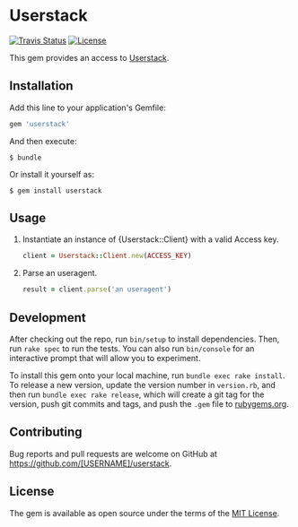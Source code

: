 # Userstack

[![Travis Status](https://img.shields.io/travis/feedforce/userstack.svg?style=flat-square)][travisci]
[![License](https://img.shields.io/github/license/feedforce/userstack.svg?style=flat-square)][license]

[travisci]: https://travis-ci.org/feedforce/userstack
[license]: https://github.com/feedforce/userstack/blob/master/LICENSE.txt

This gem provides an access to [Userstack](https://userstack.com://userstack.com).

## Installation

Add this line to your application's Gemfile:

```ruby
gem 'userstack'
```

And then execute:

    $ bundle

Or install it yourself as:

    $ gem install userstack

## Usage

1. Instantiate an instance of {Userstack::Client} with a valid Access key.

    ```ruby
    client = Userstack::Client.new(ACCESS_KEY)
    ```

2. Parse an useragent.

    ```ruby
    result = client.parse('an useragent')
    ```

## Development

After checking out the repo, run `bin/setup` to install dependencies. Then, run `rake spec` to run the tests. You can also run `bin/console` for an interactive prompt that will allow you to experiment.

To install this gem onto your local machine, run `bundle exec rake install`. To release a new version, update the version number in `version.rb`, and then run `bundle exec rake release`, which will create a git tag for the version, push git commits and tags, and push the `.gem` file to [rubygems.org](https://rubygems.org).

## Contributing

Bug reports and pull requests are welcome on GitHub at https://github.com/[USERNAME]/userstack.

## License

The gem is available as open source under the terms of the [MIT License](https://opensource.org/licenses/MIT).
